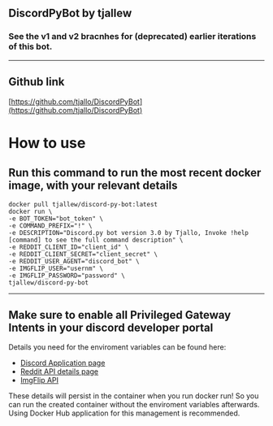 ## DiscordPyBot by tjallew
### See the v1 and v2 bracnhes for (deprecated) earlier iterations of this bot.

****
## Github link
[https://github.com/tjallo/DiscordPyBot](https://github.com/tjallo/DiscordPyBot)
# How to use
## Run this command to run the most recent docker image, with your relevant details

    docker pull tjallew/discord-py-bot:latest
    docker run \
    -e BOT_TOKEN="bot_token" \
    -e COMMAND_PREFIX="!" \
    -e DESCRIPTION="Discord.py bot version 3.0 by Tjallo, Invoke !help [command] to see the full command description" \
    -e REDDIT_CLIENT_ID="client_id" \
    -e REDDIT_CLIENT_SECRET="client_secret" \
    -e REDDIT_USER_AGENT="discord_bot" \
    -e IMGFLIP_USER="usernm" \
    -e IMGFLIP_PASSWORD="password" \
    tjallew/discord-py-bot


****

## Make sure to enable all Privileged Gateway Intents in your discord developer portal


Details you need for the enviroment variables can be found here:
* [Discord Application page](https://discord.com/developers/applications)
* [Reddit API details page](https://www.reddit.com/prefs/apps)
* [ImgFlip API](https://imgflip.com/api)

These details will persist in the container when you run docker run! So you can run the created container without the enviroment variables afterwards. Using Docker Hub application for this management is recommended.
